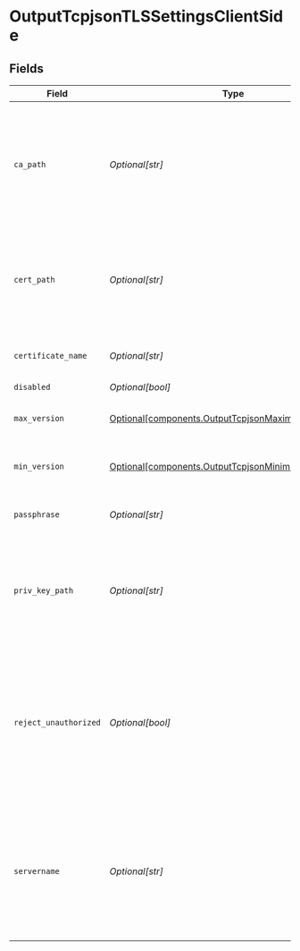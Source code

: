 # OutputTcpjsonTLSSettingsClientSide


## Fields

| Field                                                                                                                                      | Type                                                                                                                                       | Required                                                                                                                                   | Description                                                                                                                                |
| ------------------------------------------------------------------------------------------------------------------------------------------ | ------------------------------------------------------------------------------------------------------------------------------------------ | ------------------------------------------------------------------------------------------------------------------------------------------ | ------------------------------------------------------------------------------------------------------------------------------------------ |
| `ca_path`                                                                                                                                  | *Optional[str]*                                                                                                                            | :heavy_minus_sign:                                                                                                                         | Path on client in which to find CA certificates to verify the server's cert. PEM format. Can reference $ENV_VARS.                          |
| `cert_path`                                                                                                                                | *Optional[str]*                                                                                                                            | :heavy_minus_sign:                                                                                                                         | Path on client in which to find certificates to use. PEM format. Can reference $ENV_VARS.                                                  |
| `certificate_name`                                                                                                                         | *Optional[str]*                                                                                                                            | :heavy_minus_sign:                                                                                                                         | The name of the predefined certificate.                                                                                                    |
| `disabled`                                                                                                                                 | *Optional[bool]*                                                                                                                           | :heavy_minus_sign:                                                                                                                         | N/A                                                                                                                                        |
| `max_version`                                                                                                                              | [Optional[components.OutputTcpjsonMaximumTLSVersion]](../../models/components/outputtcpjsonmaximumtlsversion.md)                           | :heavy_minus_sign:                                                                                                                         | Maximum TLS version to use when connecting                                                                                                 |
| `min_version`                                                                                                                              | [Optional[components.OutputTcpjsonMinimumTLSVersion]](../../models/components/outputtcpjsonminimumtlsversion.md)                           | :heavy_minus_sign:                                                                                                                         | Minimum TLS version to use when connecting                                                                                                 |
| `passphrase`                                                                                                                               | *Optional[str]*                                                                                                                            | :heavy_minus_sign:                                                                                                                         | Passphrase to use to decrypt private key.                                                                                                  |
| `priv_key_path`                                                                                                                            | *Optional[str]*                                                                                                                            | :heavy_minus_sign:                                                                                                                         | Path on client in which to find the private key to use. PEM format. Can reference $ENV_VARS.                                               |
| `reject_unauthorized`                                                                                                                      | *Optional[bool]*                                                                                                                           | :heavy_minus_sign:                                                                                                                         | Reject certs that are not authorized by a CA in the CA certificate path, or by another trusted CA (e.g., the system's CA). Defaults to No. |
| `servername`                                                                                                                               | *Optional[str]*                                                                                                                            | :heavy_minus_sign:                                                                                                                         | Server name for the SNI (Server Name Indication) TLS extension. It must be a host name, and not an IP address.                             |